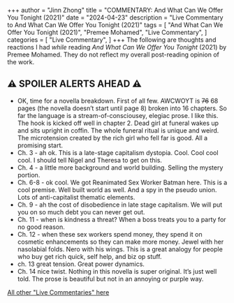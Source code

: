 +++
author = "Jinn Zhong"
title = "COMMENTARY: And What Can We Offer You Tonight (2021)"
date = "2024-04-23"
description = "Live Commentary to And What Can We Offer You Tonight (2021)"
tags = [
    "And What Can We Offer You Tonight (2021)",
    "Premee Mohamed",
    "Live Commentary",
]
categories = [
    "Live Commentary",
]
+++
The following are thoughts and reactions I had _while_ reading _And What Can We Offer You Tonight_ (2021) by Premee Mohamed. They do not reflect my overall post-reading opinion of the work. 

## :warning: **SPOILER ALERTS AHEAD** :warning:

* OK, time for a novella breakdown. First of all few. AWCWOYT is ~~76~~ 68 pages (the novella doesn’t start until page 8) broken into 16 chapters. So far the language is a stream-of-consciousey, elegiac prose. I like this. The hook is kicked off well in chapter 2. Dead girl at funeral wakes up and sits upright in coffin. The whole funeral ritual is unique and weird. The microtension created by the rich girl who fell far is good. All a promising start.
*  Ch. 3 - ah ok. This is a late-stage capitalism dystopia. Cool. Cool cool cool. I should tell Nigel and Theresa to get on this. 
* Ch. 4 - a little more background and world building. Selling the mystery portion. 
* Ch. 6-8 - ok cool. We got Reanimated Sex Worker Batman here. This is a cool premise. Well built world as well. And a spy in the pseudo union. Lots of anti-capitalist thematic elements.
* Ch. 9 - ah the cost of disobedience in late stage capitalism. We will put you on so much debt you can never get out. 
* Ch. 11 - when is kindness a threat? When a boss treats you to a party for no good reason. 
* Ch. 12 - when these sex workers spend money, they spend it on cosmetic enhancements so they can make more money. Jewel with her nasolabial folds. Nero with his wings. This is a great analogy for people who buy get rich quick, self help, and biz op stuff.
* ch. 13 great tension. Great power dynamics. 
* Ch. 14 nice twist. Nothing in this novella is super original. It’s just well told. The prose is beautiful but not in an annoying or purple way. 

[All other "Live Commentaries" here](https://journal.jinnzhong.com/categories/live-commentary/)
